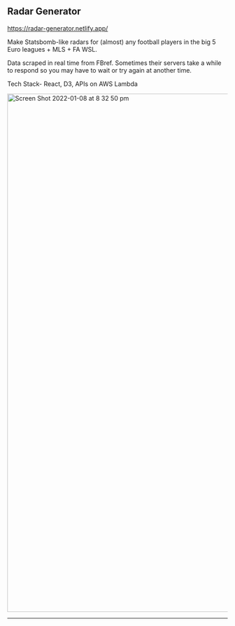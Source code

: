 ## Radar Generator

https://radar-generator.netlify.app/

Make Statsbomb-like radars for (almost) any football players in the big 5 Euro leagues + MLS + FA WSL.

Data scraped in real time from FBref. Sometimes their servers take a while to respond so you may have to wait or try again at another time.

Tech Stack- React, D3, APIs on AWS Lambda


<img width="1187" alt="Screen Shot 2022-01-08 at 8 32 50 pm" src="https://user-images.githubusercontent.com/43520453/148639328-1074ddea-c3fd-41d0-873d-7d9032d9d906.png">


------------

